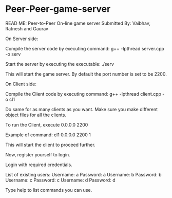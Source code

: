 # Peer-Peer-game-server

READ ME: Peer-to-Peer On-line game server
Submitted By: Vaibhav, Ratnesh and Gaurav

On Server side:

Compile the server code by executing command:
g++ -lpthread server.cpp -o serv

Start the server by executing the executable:
./serv

This will start the game server.
By default the port number is set to be 2200.


On Client side:

Compile the Client code by executing command:
g++ -lpthread client.cpp -o cl1

Do same for as many clients as you want.
Make sure you make different object files for all the clients.

To run the Client, execute
<client object file> 0.0.0.0 2200 <an int value to generate port on which client will listen>

Example of command: cl1 0.0.0.0 2200 1

This will start the client to proceed further.

Now, register yourself to login.

Login with required credentials.

List of existing users:
Username: a	Password: a
Username: b	Password: b
Username: c	Password: c
Username: d	Password: d

Type help to list commands you can use.

